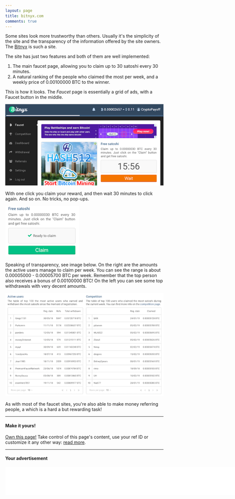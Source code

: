 ```yaml
---
layout: page
title: bitnyx.com
comments: true
---
```


Some sites look more trustworthy than others. Usually it's the simplicity of the site and the transparency of the information offered by the site owners. The <a href="http://bit.ly/www-bitnyx" target="_blank">Bitnyx</a> is such a site.

The site has just two features and both of them are well implemented:
1. The main faucet page, allowing you to claim up to 30 satoshi every 30 minutes.
2. A natural ranking of the people who claimed the most per week, and a weekly price of 0.00100000 BTC to the winner.

This is how it looks. The <i>Faucet</i> page is essentially a grid of ads, with a Faucet button in the middle.
<p> </p>
<p><img src="/assets/images/bitnyx.com-01.png" border="0"></p>
<p> </p>
With one click you claim your reward, and then wait 30 minutes to click again. And so on. No tricks, no pop-ups.
<p> </p>
<p><img src="/assets/images/bitnyx.com-03.png" border="0"></p>
<p> </p>
Speaking of transparency, see image below. On the right are the amounts the active users manage to claim per week. You can see the range is about 0.00005000 - 0.00005700 BTC per week. Remember that the top person also receives a bonus of 0.00100000 BTC! On the left you can see some top withdrawals with very decent amounts.
<p> </p>
<p><img src="/assets/images/bitnyx.com-02.png" border="0"></p>
<p> </p>
As with most of the faucet sites, you're also able to make money referring people, a which is a hard a but rewarding task!

---
#### Make it yours!

<a href="https://www.patreon.com/join/CryptoPayoff?" target="_blank">Own this page!</a> Take control of this page's content, use your ref ID or customize it any other way: <a href="your-page.html">read more</a>.

---
#### Your advertisement

<iframe data-aa='1121329' src='//ad.a-ads.com/1121329?size=990x90' scrolling='no' style='width:990px; height:90px; border:0px; padding:0; overflow:hidden' allowtransparency='true'></iframe>
